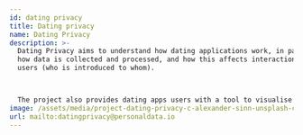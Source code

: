 ```yaml
---
id: dating privacy
title: Dating privacy
name: Dating Privacy
description: >-
  Dating Privacy aims to understand how dating applications work, in particular
  how data is collected and processed, and how this affects interactions between
  users (who is introduced to whom).



  The project also provides dating apps users with a tool to visualise and understand the dating apps data ecosystem and its exploitation.
image: /assets/media/project-dating-privacy-c-alexander-sinn-unsplash-c.jpeg
url: mailto:datingprivacy@personaldata.io
---
```

